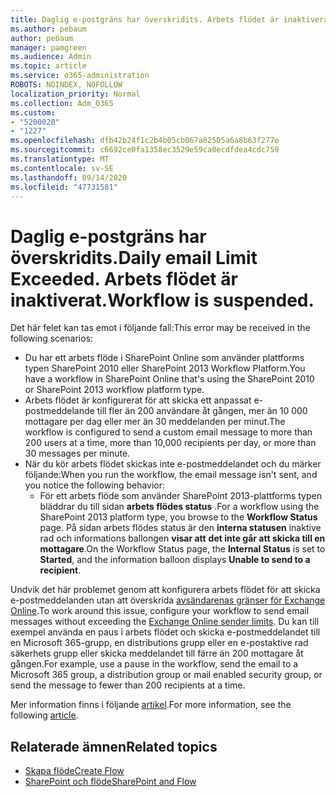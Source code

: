 ```yaml
---
title: Daglig e-postgräns har överskridits. Arbets flödet är inaktiverat.
ms.author: pebaum
author: pebaum
manager: pamgreen
ms.audience: Admin
ms.topic: article
ms.service: o365-administration
ROBOTS: NOINDEX, NOFOLLOW
localization_priority: Normal
ms.collection: Adm_O365
ms.custom:
- "5200020"
- "1227"
ms.openlocfilehash: dfb42b24f1c2b4b05cb067a82505a6a8b63f277e
ms.sourcegitcommit: c6692ce0fa1358ec3529e59ca0ecdfdea4cdc759
ms.translationtype: MT
ms.contentlocale: sv-SE
ms.lasthandoff: 09/14/2020
ms.locfileid: "47731581"
---
```

# <a name="daily-email-limit-exceeded-workflow-is-suspended"></a><span data-ttu-id="821ba-103">Daglig e-postgräns har överskridits.</span><span class="sxs-lookup"><span data-stu-id="821ba-103">Daily email Limit Exceeded.</span></span> <span data-ttu-id="821ba-104">Arbets flödet är inaktiverat.</span><span class="sxs-lookup"><span data-stu-id="821ba-104">Workflow is suspended.</span></span>

<span data-ttu-id="821ba-105">Det här felet kan tas emot i följande fall:</span><span class="sxs-lookup"><span data-stu-id="821ba-105">This error may be received in the following scenarios:</span></span>

- <span data-ttu-id="821ba-106">Du har ett arbets flöde i SharePoint Online som använder plattforms typen SharePoint 2010 eller SharePoint 2013 Workflow Platform.</span><span class="sxs-lookup"><span data-stu-id="821ba-106">You have a workflow in SharePoint Online that's using the SharePoint 2010 or SharePoint 2013 workflow platform type.</span></span>
- <span data-ttu-id="821ba-107">Arbets flödet är konfigurerat för att skicka ett anpassat e-postmeddelande till fler än 200 användare åt gången, mer än 10 000 mottagare per dag eller mer än 30 meddelanden per minut.</span><span class="sxs-lookup"><span data-stu-id="821ba-107">The workflow is configured to send a custom email message to more than 200 users at a time, more than 10,000 recipients per day, or more than 30 messages per minute.</span></span>
- <span data-ttu-id="821ba-108">När du kör arbets flödet skickas inte e-postmeddelandet och du märker följande:</span><span class="sxs-lookup"><span data-stu-id="821ba-108">When you run the workflow, the email message isn't sent, and you notice the following behavior:</span></span>
    - <span data-ttu-id="821ba-109">För ett arbets flöde som använder SharePoint 2013-plattforms typen bläddrar du till sidan **arbets flödes status** .</span><span class="sxs-lookup"><span data-stu-id="821ba-109">For a workflow using the SharePoint 2013 platform type, you browse to the **Workflow Status** page.</span></span> <span data-ttu-id="821ba-110">På sidan arbets flödes status är den **interna statusen** inaktive rad och informations ballongen **visar att** **det inte går att skicka till en mottagare**.</span><span class="sxs-lookup"><span data-stu-id="821ba-110">On the Workflow Status page, the **Internal Status** is set to **Started**, and the information balloon displays **Unable to send to a recipient**.</span></span>

<span data-ttu-id="821ba-111">Undvik det här problemet genom att konfigurera arbets flödet för att skicka e-postmeddelanden utan att överskrida [avsändarenas gränser för Exchange Online](https://docs.microsoft.com/office365/servicedescriptions/exchange-online-service-description/exchange-online-limits#recipientlimits).</span><span class="sxs-lookup"><span data-stu-id="821ba-111">To work around this issue, configure your workflow to send email messages without exceeding the [Exchange Online sender limits](https://docs.microsoft.com/office365/servicedescriptions/exchange-online-service-description/exchange-online-limits#recipientlimits).</span></span> <span data-ttu-id="821ba-112">Du kan till exempel använda en paus i arbets flödet och skicka e-postmeddelandet till en Microsoft 365-grupp, en distributions grupp eller en e-postaktive rad säkerhets grupp eller skicka meddelandet till färre än 200 mottagare åt gången.</span><span class="sxs-lookup"><span data-stu-id="821ba-112">For example, use a pause in the workflow, send the email to a Microsoft 365 group, a distribution group or mail enabled security group, or send the message to fewer than 200 recipients at a time.</span></span>


<span data-ttu-id="821ba-113">Mer information finns i följande [artikel](https://support.microsoft.com/help/3150442/daily-email-limit-has-exceeded-and-your-workflow-has-been-suspended-or).</span><span class="sxs-lookup"><span data-stu-id="821ba-113">For more information, see the following [article](https://support.microsoft.com/help/3150442/daily-email-limit-has-exceeded-and-your-workflow-has-been-suspended-or).</span></span>

## <a name="related-topics"></a><span data-ttu-id="821ba-114">Relaterade ämnen</span><span class="sxs-lookup"><span data-stu-id="821ba-114">Related topics</span></span>
- [<span data-ttu-id="821ba-115">Skapa flöde</span><span class="sxs-lookup"><span data-stu-id="821ba-115">Create Flow</span></span>](https://support.office.com/article/Create-a-flow-for-a-list-or-library-in-SharePoint-Online-or-OneDrive-for-Business-a9c3e03b-0654-46af-a254-20252e580d01) 
- [<span data-ttu-id="821ba-116">SharePoint och flöde</span><span class="sxs-lookup"><span data-stu-id="821ba-116">SharePoint and Flow</span></span>](https://flow.microsoft.com/blog/sharepoint-and-flow/) 